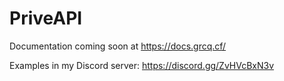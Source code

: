 # PriveAPI
Documentation coming soon at https://docs.grcq.cf/

Examples in my Discord server:
https://discord.gg/ZvHVcBxN3v 
